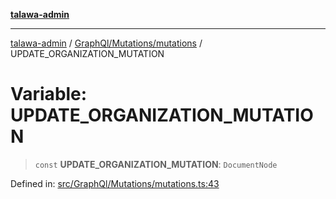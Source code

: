 [**talawa-admin**](../../../../README.md)

***

[talawa-admin](../../../../modules.md) / [GraphQl/Mutations/mutations](../README.md) / UPDATE\_ORGANIZATION\_MUTATION

# Variable: UPDATE\_ORGANIZATION\_MUTATION

> `const` **UPDATE\_ORGANIZATION\_MUTATION**: `DocumentNode`

Defined in: [src/GraphQl/Mutations/mutations.ts:43](https://github.com/bint-Eve/talawa-admin/blob/16ddeb98e6868a55bca282e700a8f4212d222c01/src/GraphQl/Mutations/mutations.ts#L43)
